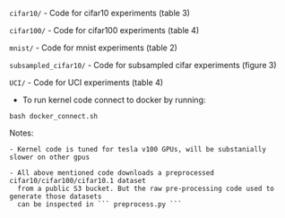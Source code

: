 
``` cifar10/ ```  - Code for cifar10 experiments (table 3)

``` cifar100/ ```  - Code for cifar100  experiments (table 4)

``` mnist/ ``` - Code for mnist  experiments  (table 2)

``` subsampled_cifar10/ ``` - Code for subsampled cifar experiments  (figure 3)

``` UCI/ ``` - Code for UCI experiments  (table 4)


* To run kernel code connect to docker by running:
```
bash docker_connect.sh
```

Notes: 

    - Kernel code is tuned for tesla v100 GPUs, will be substanially slower on other gpus

    - All above mentioned code downloads a preprocessed cifar10/cifar100/cifar10.1 dataset 
      from a public S3 bucket. But the raw pre-processing code used to generate those datasets
      can be inspected in ``` preprocess.py ```


